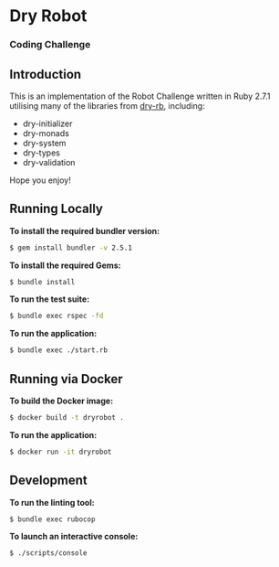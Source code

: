 # Dry Robot

### Coding Challenge

## Introduction

This is an implementation of the Robot Challenge written in Ruby 2.7.1 utilising many of the libraries from [dry-rb](https://dry-rb.org/), including:

- dry-initializer
- dry-monads
- dry-system
- dry-types
- dry-validation

Hope you enjoy!

## Running Locally

**To install the required bundler version:**

```bash
$ gem install bundler -v 2.5.1
```

**To install the required Gems:**

```bash
$ bundle install
```

**To run the test suite:**

```bash
$ bundle exec rspec -fd
```

**To run the application:**

```bash
$ bundle exec ./start.rb
```

## Running via Docker

**To build the Docker image:**

```bash
$ docker build -t dryrobot .
```

**To run the application:**

```bash
$ docker run -it dryrobot
```

## Development

**To run the linting tool:**

```bash
$ bundle exec rubocop
```

**To launch an interactive console:**

```bash
$ ./scripts/console
```
